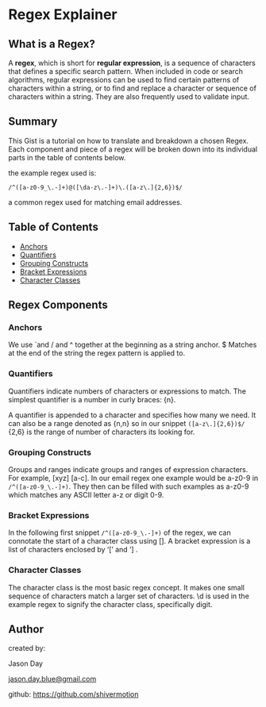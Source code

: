 # Regex Explainer

## What is a Regex?

A **regex**, which is short for **regular expression**, is a sequence of characters that defines a specific search pattern. When included in code or search algorithms, regular expressions can be used to find certain patterns of characters within a string, or to find and replace a character or sequence of characters within a string. They are also frequently used to validate input.

## Summary

This Gist is a tutorial on how to translate and breakdown a chosen Regex. Each component and piece of a regex will be broken down into its individual parts in the table of contents below.

the example regex used is:

`/^([a-z0-9_\.-]+)@([\da-z\.-]+)\.([a-z\.]{2,6})$/`

a common regex used for matching email addresses.

## Table of Contents

- [Anchors](#anchors)
- [Quantifiers](#quantifiers)
- [Grouping Constructs](#grouping-constructs)
- [Bracket Expressions](#bracket-expressions)
- [Character Classes](#character-classes)

## Regex Components

### Anchors

We use `and / and ^ together at the beginning as a string anchor. $ Matches at the end of the string the regex pattern is applied to.

### Quantifiers

Quantifiers indicate numbers of characters or expressions to match. The simplest quantifier is a number in curly braces: {n}.

A quantifier is appended to a character and specifies how many we need. It can also be a range denoted as {n,n} so in our snippet `([a-z\.]{2,6})$/` {2,6} is the range of number of characters its looking for.

### Grouping Constructs

Groups and ranges indicate groups and ranges of expression characters. For example, [xyz] [a-c]. In our email regex one example would be a-z0-9 in `/^([a-z0-9_\.-]+)`. They then can be filled with such examples as a-z0-9 which matches any ASCII letter a-z or digit 0-9.

### Bracket Expressions

In the following first snippet `/^([a-z0-9_\.-]+)` of the regex, we can connotate the start of a character class using []. A bracket expression is a list of characters enclosed by ‘[’ and ‘] .

### Character Classes

The character class is the most basic regex concept. It makes one small sequence of characters match a larger set of characters. \d is used in the example regex to signify the character class, specifically digit.

## Author

created by:

Jason Day

jason.day.blue@gmail.com

github: https://github.com/shivermotion
